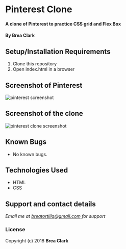 # Pinterest Clone

#### A clone of Pinterest to practice CSS grid and Flex Box

#### By **Brea Clark**

## Setup/Installation Requirements

1. Clone this repository
2. Open index.html in a browser

## Screenshot of Pinterest
![pinterest screenshot](https://github.com/breatortilla/pinterest-clone/blob/master/img/Pinterest.png)

## Screenshot of the clone
![pinterest clone screenshot](https://github.com/breatortilla/pinterest-clone/blob/master/img/Pinterest-Clone.png)

## Known Bugs
* No known bugs.

## Technologies Used
* HTML
* CSS

## Support and contact details

_Email me at breatortilla@gmail.com for support_

### License

Copyright (c) 2018 **Brea Clark**
